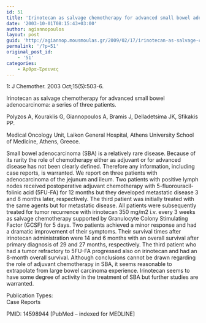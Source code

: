 ```yaml
---
id: 51
title: 'Irinotecan as salvage chemotherapy for advanced small bowel adenocarcinoma: a series of three patients. (english version)'
date: '2003-10-01T08:15:43+03:00'
author: agiannopoulos
layout: post
guid: 'http://agiannop.mousmoulas.gr/2009/02/17/irinotecan-as-salvage-chemotherapy-for-advanced-small-bowel-adenocarcinoma-a-series-of-three-patients-english-version/'
permalink: '/?p=51'
original_post_id:
    - '51'
categories:
    - Άρθρα-Έρευνες
---
```


1: J Chemother. 2003 Oct;15(5):503-6.

Irinotecan as salvage chemotherapy for advanced small bowel adenocarcinoma: a series of three patients.

Polyzos A, Kouraklis G, Giannopoulos A, Bramis J, Delladetsima JK, Sfikakis PP.

Medical Oncology Unit, Laikon General Hospital, Athens University School of Medicine, Athens, Greece.

Small bowel adenocarcinoma (SBA) is a relatively rare disease. Because of its rarity the role of chemotherapy either as adjuvant or for advanced disease has not been clearly defined. Therefore any information, including case reports, is warranted. We report on three patients with adenocarcinoma of the jejunum and ileum. Two patients with positive lymph nodes received postoperative adjuvant chemotherapy with 5-fluorouracil-folinic acid (5FU-FA) for 12 months but they developed metastatic disease 3 and 8 months later, respectively. The third patient was initially treated with the same agents but for metastatic disease. All patients were subsequently treated for tumor recurrence with irinotecan 350 mg/m2 i.v. every 3 weeks as salvage chemotherapy supported by Granulocyte Colony Stimulating Factor (GCSF) for 5 days. Two patients achieved a minor response and had a dramatic improvement of their symptoms. Their survival times after irinotecan administration were 14 and 6 months with an overall survival after primary diagnosis of 29 and 27 months, respectively. The third patient who had a tumor refractory to 5FU-FA progressed also on irinotecan and had an 8-month overall survival. Although conclusions cannot be drawn regarding the role of adjuvant chemotherapy in SBA, it seems reasonable to extrapolate from large bowel carcinoma experience. Irinotecan seems to have some degree of activity in the treatment of SBA but further studies are warranted.

Publication Types:  
 Case Reports

PMID: 14598944 \[PubMed – indexed for MEDLINE\]